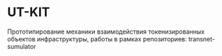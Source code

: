 # UT-KIT
Прототипирование механики взаимодействия токенизированных объектов инфраструктуры, работы в рамках репозиториев: transnet-sumulator
